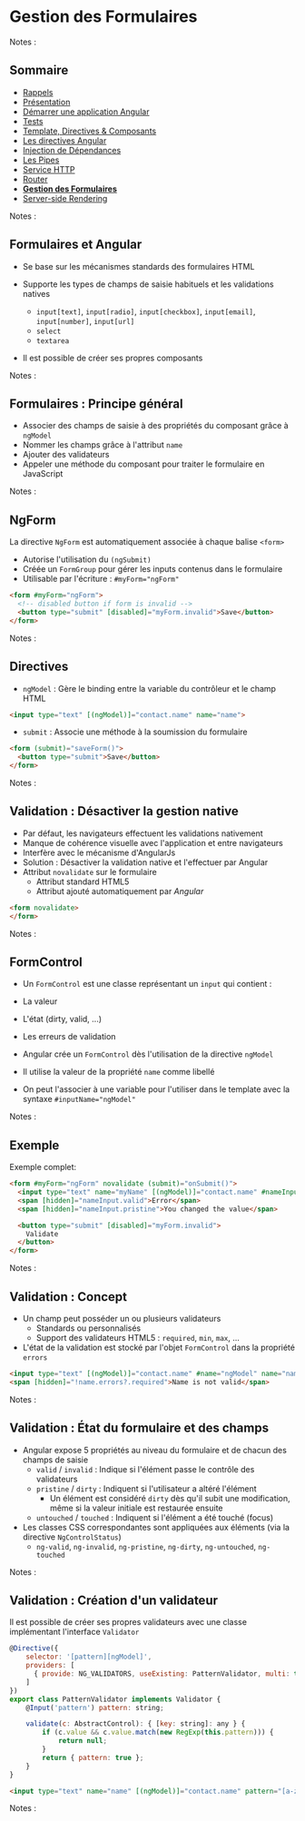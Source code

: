 # Gestion des Formulaires

<!-- .slide: class="page-title" -->

Notes :



## Sommaire

<!-- .slide: class="toc" -->

- [Rappels](#/1)
- [Présentation](#/2)
- [Démarrer une application Angular](#/3)
- [Tests](#/4)
- [Template, Directives & Composants](#/5)
- [Les directives Angular](#/6)
- [Injection de Dépendances](#/7)
- [Les Pipes](#/8)
- [Service HTTP](#/9)
- [Router](#/10)
- **[Gestion des Formulaires](#/11)**
- [Server-side Rendering](#/12)

Notes :



## Formulaires et Angular

- Se base sur les mécanismes standards des formulaires HTML
- Supporte les types de champs de saisie habituels et les validations natives
  - `input[text]`, `input[radio]`, `input[checkbox]`, `input[email]`, `input[number]`, `input[url]`
  - `select`
  - `textarea`

- Il est possible de créer ses propres composants

Notes :



## Formulaires : Principe général

- Associer des champs de saisie à des propriétés du composant grâce à `ngModel`
- Nommer les champs grâce à l'attribut `name`
- Ajouter des validateurs
- Appeler une méthode du composant pour traiter le formulaire en JavaScript

Notes :



## NgForm

La directive `NgForm` est automatiquement associée à chaque balise `<form>`

- Autorise l'utilisation du `(ngSubmit)`
- Créée un `FormGroup` pour gérer les inputs contenus dans le formulaire
- Utilisable par l'écriture : `#myForm="ngForm"`

```html
<form #myForm="ngForm">
  <!-- disabled button if form is invalid -->
  <button type="submit" [disabled]="myForm.invalid">Save</button>
</form>
```

Notes :



## Directives

- `ngModel` : Gère le binding entre la variable du contrôleur et le champ HTML

```html
<input type="text" [(ngModel)]="contact.name" name="name">
```

- `submit` : Associe une méthode à la soumission du formulaire

```html
<form (submit)="saveForm()">
  <button type="submit">Save</button>
</form>
```

Notes :



## Validation : Désactiver la gestion native

- Par défaut, les navigateurs effectuent les validations nativement
 - Manque de cohérence visuelle avec l'application et entre navigateurs
 - Interfère avec le mécanisme d'AngularJs
- Solution : Désactiver la validation native et l'effectuer par Angular
- Attribut `novalidate` sur le formulaire
  - Attribut standard HTML5
  - Attribut ajouté automatiquement par *Angular*
  
```html
<form novalidate>
</form>
```

Notes :



## FormControl
- Un `FormControl` est une classe représentant un `input` qui contient :
 - La valeur
 - L'état (dirty, valid, ...)
 - Les erreurs de validation

- Angular crée un `FormControl` dès l'utilisation de la directive `ngModel`
- Il utilise la valeur de la propriété `name` comme libellé
- On peut l'associer à une variable pour l'utiliser dans le template avec la syntaxe `#inputName="ngModel"`

Notes :



## Exemple
Exemple complet:
```html
<form #myForm="ngForm" novalidate (submit)="onSubmit()">
  <input type="text" name="myName" [(ngModel)]="contact.name" #nameInput="ngModel" required>
  <span [hidden]="nameInput.valid">Error</span>
  <span [hidden]="nameInput.pristine">You changed the value</span>

  <button type="submit" [disabled]="myForm.invalid">
    Validate
  </button>
</form>
```

Notes :



## Validation : Concept

- Un champ peut posséder un ou plusieurs validateurs
  - Standards ou personnalisés
  - Support des validateurs HTML5 : `required`, `min`, `max`, ...
- L'état de la validation est stocké par l'objet `FormControl` dans la propriété `errors`
```html
<input type="text" [(ngModel)]="contact.name" #name="ngModel" name="name" required>
<span [hidden]="!name.errors?.required">Name is not valid</span>
```

Notes :



## Validation : État du formulaire et des champs

- Angular expose 5 propriétés au niveau du formulaire et de chacun des champs de saisie
  - `valid` / `invalid` : Indique si l'élément passe le contrôle des validateurs
  - `pristine` / `dirty` : Indiquent si l'utilisateur a altéré l'élément
    - Un élément est considéré `dirty` dès qu'il subit une modification, même si la valeur initiale est restaurée ensuite
  - `untouched` / `touched` : Indiquent si l'élément a été touché (focus)
- Les classes CSS correspondantes sont appliquées aux éléments (via la directive `NgControlStatus`)
  - `ng-valid`, `ng-invalid`, `ng-pristine`, `ng-dirty`, `ng-untouched`, `ng-touched`

Notes :



## Validation : Création d'un validateur

Il est possible de créer ses propres validateurs avec une classe implémentant l'interface `Validator`

```javascript
@Directive({
    selector: '[pattern][ngModel]',
    providers: [
      { provide: NG_VALIDATORS, useExisting: PatternValidator, multi: true }
    ]
})
export class PatternValidator implements Validator {
    @Input('pattern') pattern: string;

    validate(c: AbstractControl): { [key: string]: any } {
        if (c.value && c.value.match(new RegExp(this.pattern))) {
            return null;
        }
        return { pattern: true };
    }
}
```

```html
<input type="text" name="name" [(ngModel)]="contact.name" pattern="[a-z]{10}">
```

Notes :



<!-- .slide: class="page-questions" -->



<!-- .slide: class="page-tp9" -->
